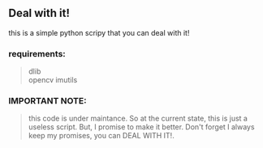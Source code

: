 ## Deal with it!

this is a simple python scripy that you can deal with it!  

### requirements:
> dlib  
> opencv
> imutils


### IMPORTANT NOTE:
> this code is under maintance. So at the current state, this is just a 
useless script. But, I promise to make it better. Don't forget I always keep 
my promises, you can DEAL WITH IT!.
